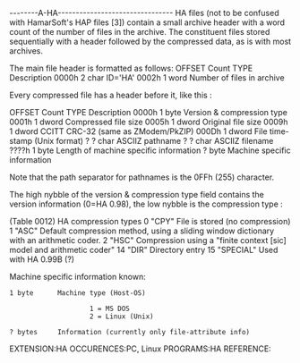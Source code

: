 --------A-HA--------------------------------
HA files (not to be confused with HamarSoft's HAP files [3]) contain a
small archive header with a word count of the number of files in the
archive. The constituent files stored sequentially with a header followed
by the compressed data, as is with most archives.

The main file header is formatted as follows:
OFFSET              Count TYPE   Description
0000h                   2 char   ID='HA'
0002h                   1 word   Number of files in archive

Every compressed file has a header before it, like this :

OFFSET              Count TYPE   Description
0000h                   1 byte   Version & compression type
0001h                   1 dword  Compressed file size
0005h                   1 dword  Original file size
0009h                   1 dword  CCITT CRC-32 (same as ZModem/PkZIP)
000Dh                   1 dword  File time-stamp (Unix format)
   ?                    ? char   ASCIIZ pathname
   ?                    ? char   ASCIIZ filename
????h                   1 byte   Length of machine specific information
                        ? byte   Machine specific information

Note that the path separator for pathnames is the 0FFh (255) character.

The high nybble of the version & compression type field contains the
version information (0=HA 0.98), the low nybble is the compression type :

(Table 0012)
HA compression types
    0           "CPY"           File is stored (no compression)
    1           "ASC"           Default compression method, using a sliding
                                window dictionary with an arithmetic coder.
    2           "HSC"           Compression using a "finite context [sic]
                                model and arithmetic coder"
   14           "DIR"           Directory entry
   15           "SPECIAL"       Used with HA 0.99B (?)


Machine specific information known:

    1 byte      Machine type (Host-OS)

                        1 = MS DOS
                        2 = Linux (Unix)

    ? bytes     Information (currently only file-attribute info)

EXTENSION:HA
OCCURENCES:PC, Linux
PROGRAMS:HA
REFERENCE:
